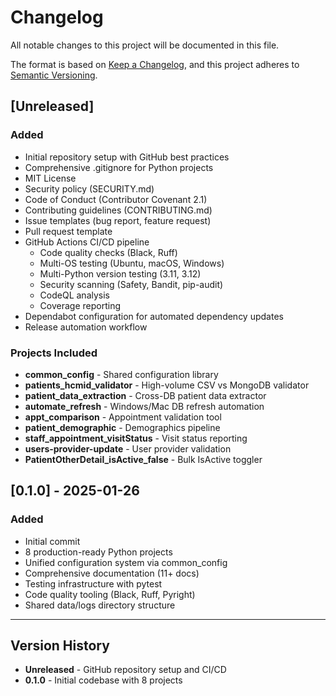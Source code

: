 # Changelog

All notable changes to this project will be documented in this file.

The format is based on [Keep a Changelog](https://keepachangelog.com/en/1.0.0/),
and this project adheres to [Semantic Versioning](https://semver.org/spec/v2.0.0.html).

## [Unreleased]

### Added
- Initial repository setup with GitHub best practices
- Comprehensive .gitignore for Python projects
- MIT License
- Security policy (SECURITY.md)
- Code of Conduct (Contributor Covenant 2.1)
- Contributing guidelines (CONTRIBUTING.md)
- Issue templates (bug report, feature request)
- Pull request template
- GitHub Actions CI/CD pipeline
  - Code quality checks (Black, Ruff)
  - Multi-OS testing (Ubuntu, macOS, Windows)
  - Multi-Python version testing (3.11, 3.12)
  - Security scanning (Safety, Bandit, pip-audit)
  - CodeQL analysis
  - Coverage reporting
- Dependabot configuration for automated dependency updates
- Release automation workflow

### Projects Included
- **common_config** - Shared configuration library
- **patients_hcmid_validator** - High-volume CSV vs MongoDB validator
- **patient_data_extraction** - Cross-DB patient data extractor
- **automate_refresh** - Windows/Mac DB refresh automation
- **appt_comparison** - Appointment validation tool
- **patient_demographic** - Demographics pipeline
- **staff_appointment_visitStatus** - Visit status reporting
- **users-provider-update** - User provider validation
- **PatientOtherDetail_isActive_false** - Bulk IsActive toggler

## [0.1.0] - 2025-01-26

### Added
- Initial commit
- 8 production-ready Python projects
- Unified configuration system via common_config
- Comprehensive documentation (11+ docs)
- Testing infrastructure with pytest
- Code quality tooling (Black, Ruff, Pyright)
- Shared data/logs directory structure

---

## Version History

- **Unreleased** - GitHub repository setup and CI/CD
- **0.1.0** - Initial codebase with 8 projects
